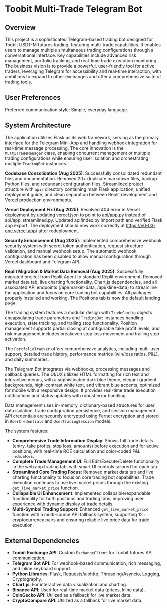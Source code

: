 # Toobit Multi-Trade Telegram Bot

## Overview
This project is a sophisticated Telegram-based trading bot designed for Toobit USDT-M futures trading, featuring multi-trade capabilities. It enables users to manage multiple simultaneous trading configurations through a conversational interface. Key capabilities include advanced risk management, portfolio tracking, and real-time trade execution monitoring. The business vision is to provide a powerful, user-friendly tool for active traders, leveraging Telegram for accessibility and real-time interaction, with ambitions to expand to other exchanges and offer a comprehensive suite of trading tools.

## User Preferences
Preferred communication style: Simple, everyday language.

## System Architecture
The application utilizes Flask as its web framework, serving as the primary interface for the Telegram Mini-App and handling webhook integration for real-time message processing. The core innovation is the `MultiTradeManager` class, enabling concurrent management of multiple trading configurations while ensuring user isolation and orchestrating multiple `TradingBot` instances.

**Codebase Consolidation (Aug 2025)**: Successfully consolidated redundant files and documentation. Removed 20+ duplicate markdown files, backup Python files, and redundant configuration files. Streamlined project structure with `api/` directory containing main Flask application, unified deployment guide, and clean separation between Replit development and Vercel production environments.

**Vercel Deployment Fix (Aug 2025)**: Resolved 404 error in Vercel deployment by updating vercel.json to point to api/app.py instead of api/app_streamlined.py. Updated api/index.py import path and verified Flask app export. The deployment should now work correctly at https://v0-03-one.vercel.app/ after redeployment.

**Security Enhancement (Aug 2025)**: Implemented comprehensive webhook security system with secret token authentication, request structure validation, and manual webhook setup. The automatic webhook configuration has been disabled to allow manual configuration through Vercel dashboard and Telegram API.

**Replit Migration & Market Data Removal (Aug 2025)**: Successfully migrated project from Replit Agent to standard Replit environment. Removed market data tab, live charting functionality, Chart.js dependencies, and all associated API endpoints (/api/market-data, /api/kline-data) to streamline the application and focus on core trading bot capabilities. All packages properly installed and working. The Positions tab is now the default landing page.

The trading system features a modular design with `TradeConfig` objects encapsulating trade parameters and `TradingBot` instances handling execution, state tracking, and trailing stop functionality. Position management supports partial closing at configurable take profit levels, and risk management includes breakeven stop loss movement and trailing stop activation.

The `PortfolioTracker` offers comprehensive analytics, including multi-user support, detailed trade history, performance metrics (win/loss ratios, P&L), and daily summaries.

The Telegram Bot integrates via webhooks, processing messages and callback queries. The UI/UX utilizes HTML formatting for rich text and interactive menus, with a sophisticated dark blue theme, elegant gradient backgrounds, high-contrast white text, and vibrant blue accents, optimized for mobile with a responsive design. It provides real-time trade execution notifications and status updates with robust error handling.

Data management uses in-memory, dictionary-based structures for user data isolation, trade configuration persistence, and session management. API credentials are securely encrypted using Fernet encryption and stored in `UserCredentials` and `UserTradingSession` models.

The system features:
- **Comprehensive Trade Information Display**: Shows full trade details (entry, take profits, stop loss, amounts) before execution and for active positions, with real-time ROE calculation and color-coded P&L indicators.
- **Complete Trade Management UI**: Full Edit/Execute/Delete functionality in the web app trading tab, with smart UI controls tailored for each tab.
- **Streamlined Core Trading Focus**: Removed market data tab and live charting functionality to focus on core trading bot capabilities. Trade execution continues to use live market prices through the existing `get_live_market_price` function.
- **Collapsible UI Enhancement**: Implemented collapsible/expandable functionality for both positions and trading tabs, improving user experience with dynamic display of trade details.
- **Multi-Symbol Trading Support**: Enhanced `get_live_market_price` function with a multi-source API fallback system, supporting 12+ cryptocurrency pairs and ensuring reliable live price data for trade execution.

## External Dependencies
- **Toobit Exchange API**: Custom `ExchangeClient` for Toobit futures API communication.
- **Telegram Bot API**: For webhook-based communication, rich messaging, and inline keyboard support.
- **Python Libraries**: Flask, Requests/aiohttp, Threading/Asyncio, Logging, Cryptography.
- **Chart.js**: For interactive data visualization and charting.
- **Binance API**: Used for real-time market data (prices, kline data).
- **CoinGecko API**: Utilized as a fallback for live market data.
- **CryptoCompare API**: Utilized as a fallback for live market data.